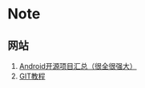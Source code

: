# Note

## 网站

1.  [Android开源项目汇总（很全很强大）](http://blog.csdn.net/kuanxu/article/details/39891815)
2.  [GIT教程](https://git-scm.com/book/zh/v2)